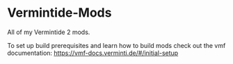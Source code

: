 # Vermintide-Mods

All of my Vermintide 2 mods.

To set up build prerequisites and learn how to build mods check out the vmf documentation:
https://vmf-docs.verminti.de/#/initial-setup
